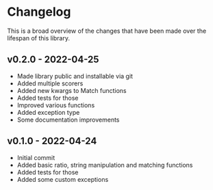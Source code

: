 # Changelog

This is a broad overview of the changes that have been made over the lifespan of this library.

## v0.2.0 - 2022-04-25

- Made library public and installable via git
- Added multiple scorers
- Added new kwargs to Match functions
- Added tests for those
- Improved various functions
- Added exception type
- Some documentation improvements

## v0.1.0 - 2022-04-24

- Initial commit
- Added basic ratio, string manipulation and matching functions
- Added tests for those
- Added some custom exceptions